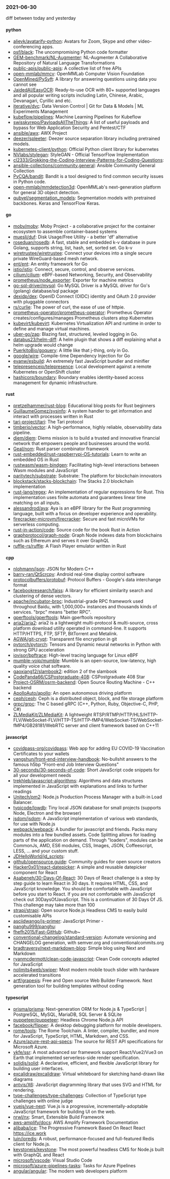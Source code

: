 ### 2021-06-30
diff between today and yesterday

#### python
* [alievk/avatarify-python](https://github.com/alievk/avatarify-python): Avatars for Zoom, Skype and other video-conferencing apps.
* [psf/black](https://github.com/psf/black): The uncompromising Python code formatter
* [GEM-benchmark/NL-Augmenter](https://github.com/GEM-benchmark/NL-Augmenter): NL-Augmenter    A Collaborative Repository of Natural Language Transformations
* [public-apis/public-apis](https://github.com/public-apis/public-apis): A collective list of free APIs
* [open-mmlab/mmcv](https://github.com/open-mmlab/mmcv): OpenMMLab Computer Vision Foundation
* [OpenMined/PySyft](https://github.com/OpenMined/PySyft): A library for answering questions using data you cannot see
* [JaidedAI/EasyOCR](https://github.com/JaidedAI/EasyOCR): Ready-to-use OCR with 80+ supported languages and all popular writing scripts including Latin, Chinese, Arabic, Devanagari, Cyrillic and etc.
* [iterative/dvc](https://github.com/iterative/dvc): Data Version Control | Git for Data & Models | ML Experiments Management
* [kubeflow/pipelines](https://github.com/kubeflow/pipelines): Machine Learning Pipelines for Kubeflow
* [swisskyrepo/PayloadsAllTheThings](https://github.com/swisskyrepo/PayloadsAllTheThings): A list of useful payloads and bypass for Web Application Security and Pentest/CTF
* [ansible/awx](https://github.com/ansible/awx): AWX Project
* [deezer/spleeter](https://github.com/deezer/spleeter): Deezer source separation library including pretrained models.
* [kubernetes-client/python](https://github.com/kubernetes-client/python): Official Python client library for kubernetes
* [NVlabs/stylegan](https://github.com/NVlabs/stylegan): StyleGAN - Official TensorFlow Implementation
* [cl2333/Grokking-the-Coding-Interview-Patterns-for-Coding-Questions](https://github.com/cl2333/Grokking-the-Coding-Interview-Patterns-for-Coding-Questions): 
* [ansible-collections/community.general](https://github.com/ansible-collections/community.general): Ansible Community General Collection
* [PyCQA/bandit](https://github.com/PyCQA/bandit): Bandit is a tool designed to find common security issues in Python code.
* [open-mmlab/mmdetection3d](https://github.com/open-mmlab/mmdetection3d): OpenMMLab's next-generation platform for general 3D object detection.
* [qubvel/segmentation_models](https://github.com/qubvel/segmentation_models): Segmentation models with pretrained backbones. Keras and TensorFlow Keras.

#### go
* [moby/moby](https://github.com/moby/moby): Moby Project - a collaborative project for the container ecosystem to assemble container-based systems
* [muesli/duf](https://github.com/muesli/duf): Disk Usage/Free Utility - a better 'df' alternative
* [roseduan/rosedb](https://github.com/roseduan/rosedb): A fast, stable and embedded k-v database in pure Golang, supports string, list, hash, set, sorted set.  Go  k-v 
* [wiretrustee/wiretrustee](https://github.com/wiretrustee/wiretrustee): Connect your devices into a single secure private WireGuard-based mesh network.
* [ent/ent](https://github.com/ent/ent): An entity framework for Go
* [istio/istio](https://github.com/istio/istio): Connect, secure, control, and observe services.
* [cilium/cilium](https://github.com/cilium/cilium): eBPF-based Networking, Security, and Observability
* [prometheus/node_exporter](https://github.com/prometheus/node_exporter): Exporter for machine metrics
* [go-sql-driver/mysql](https://github.com/go-sql-driver/mysql): Go MySQL Driver is a MySQL driver for Go's (golang) database/sql package
* [dexidp/dex](https://github.com/dexidp/dex): OpenID Connect (OIDC) identity and OAuth 2.0 provider with pluggable connectors
* [rs/curlie](https://github.com/rs/curlie): The power of curl, the ease of use of httpie.
* [prometheus-operator/prometheus-operator](https://github.com/prometheus-operator/prometheus-operator): Prometheus Operator creates/configures/manages Prometheus clusters atop Kubernetes
* [kubevirt/kubevirt](https://github.com/kubevirt/kubevirt): Kubernetes Virtualization API and runtime in order to define and manage virtual machines.
* [uber-go/zap](https://github.com/uber-go/zap): Blazing fast, structured, leveled logging in Go.
* [databus23/helm-diff](https://github.com/databus23/helm-diff): A helm plugin that shows a diff explaining what a helm upgrade would change
* [PuerkitoBio/goquery](https://github.com/PuerkitoBio/goquery): A little like that j-thing, only in Go.
* [google/wire](https://github.com/google/wire): Compile-time Dependency Injection for Go
* [evanw/esbuild](https://github.com/evanw/esbuild): An extremely fast JavaScript bundler and minifier
* [telepresenceio/telepresence](https://github.com/telepresenceio/telepresence): Local development against a remote Kubernetes or OpenShift cluster
* [hashicorp/boundary](https://github.com/hashicorp/boundary): Boundary enables identity-based access management for dynamic infrastructure.

#### rust
* [pretzelhammer/rust-blog](https://github.com/pretzelhammer/rust-blog): Educational blog posts for Rust beginners
* [GuillaumeGomez/sysinfo](https://github.com/GuillaumeGomez/sysinfo): A system handler to get information and interact with processes written in Rust
* [tari-project/tari](https://github.com/tari-project/tari): The Tari protocol
* [timberio/vector](https://github.com/timberio/vector): A high-performance, highly reliable, observability data pipeline.
* [diem/diem](https://github.com/diem/diem): Diems mission is to build a trusted and innovative financial network that empowers people and businesses around the world.
* [Geal/nom](https://github.com/Geal/nom): Rust parser combinator framework
* [rust-embedded/rust-raspberrypi-OS-tutorials](https://github.com/rust-embedded/rust-raspberrypi-OS-tutorials):  Learn to write an embedded OS in Rust 
* [rustwasm/wasm-bindgen](https://github.com/rustwasm/wasm-bindgen): Facilitating high-level interactions between Wasm modules and JavaScript
* [paritytech/substrate](https://github.com/paritytech/substrate): Substrate: The platform for blockchain innovators
* [blockstack/stacks-blockchain](https://github.com/blockstack/stacks-blockchain): The Stacks 2.0 blockchain implementation
* [rust-lang/regex](https://github.com/rust-lang/regex): An implementation of regular expressions for Rust. This implementation uses finite automata and guarantees linear time matching on all inputs.
* [alessandrod/aya](https://github.com/alessandrod/aya): Aya is an eBPF library for the Rust programming language, built with a focus on developer experience and operability.
* [firecracker-microvm/firecracker](https://github.com/firecracker-microvm/firecracker): Secure and fast microVMs for serverless computing.
* [rust-in-action/code](https://github.com/rust-in-action/code): Source code for the book Rust in Action
* [graphprotocol/graph-node](https://github.com/graphprotocol/graph-node): Graph Node indexes data from blockchains such as Ethereum and serves it over GraphQL
* [ruffle-rs/ruffle](https://github.com/ruffle-rs/ruffle): A Flash Player emulator written in Rust

#### cpp
* [nlohmann/json](https://github.com/nlohmann/json): JSON for Modern C++
* [barry-ran/QtScrcpy](https://github.com/barry-ran/QtScrcpy): Android real-time display control software
* [protocolbuffers/protobuf](https://github.com/protocolbuffers/protobuf): Protocol Buffers - Google's data interchange format
* [facebookresearch/faiss](https://github.com/facebookresearch/faiss): A library for efficient similarity search and clustering of dense vectors.
* [apache/incubator-brpc](https://github.com/apache/incubator-brpc): Industrial-grade RPC framework used throughout Baidu, with 1,000,000+ instances and thousands kinds of services. "brpc" means "better RPC".
* [gperftools/gperftools](https://github.com/gperftools/gperftools): Main gperftools repository
* [aria2/aria2](https://github.com/aria2/aria2): aria2 is a lightweight multi-protocol & multi-source, cross platform download utility operated in command-line. It supports HTTP/HTTPS, FTP, SFTP, BitTorrent and Metalink.
* [AGWA/git-crypt](https://github.com/AGWA/git-crypt): Transparent file encryption in git
* [pytorch/pytorch](https://github.com/pytorch/pytorch): Tensors and Dynamic neural networks in Python with strong GPU acceleration
* [iovisor/bpftrace](https://github.com/iovisor/bpftrace): High-level tracing language for Linux eBPF
* [mumble-voip/mumble](https://github.com/mumble-voip/mumble): Mumble is an open-source, low-latency, high quality voice chat software.
* [gaoxiang12/slambook2](https://github.com/gaoxiang12/slambook2): edition 2 of the slambook
* [CodePanda66/CSPostgraduate-408](https://github.com/CodePanda66/CSPostgraduate-408):  CSPostgraduate  408  Star
* [Project-OSRM/osrm-backend](https://github.com/Project-OSRM/osrm-backend): Open Source Routing Machine - C++ backend
* [ApolloAuto/apollo](https://github.com/ApolloAuto/apollo): An open autonomous driving platform
* [ceph/ceph](https://github.com/ceph/ceph): Ceph is a distributed object, block, and file storage platform
* [grpc/grpc](https://github.com/grpc/grpc): The C based gRPC (C++, Python, Ruby, Objective-C, PHP, C#)
* [ZLMediaKit/ZLMediaKit](https://github.com/ZLMediaKit/ZLMediaKit): A lightweight RTSP/RTMP/HTTP/HLS/HTTP-FLV/WebSocket-FLV/HTTP-TS/HTTP-fMP4/WebSocket-TS/WebSocket-fMP4/GB28181/WebRTC server and client framework based on C++11

#### javascript
* [covidpass-org/covidpass](https://github.com/covidpass-org/covidpass): Web app for adding EU COVID-19 Vaccination Certificates to your wallets
* [yangshun/front-end-interview-handbook](https://github.com/yangshun/front-end-interview-handbook):  No-bullshit answers to the famous h5bp "Front-end Job Interview Questions"
* [30-seconds/30-seconds-of-code](https://github.com/30-seconds/30-seconds-of-code): Short JavaScript code snippets for all your development needs
* [trekhleb/javascript-algorithms](https://github.com/trekhleb/javascript-algorithms):  Algorithms and data structures implemented in JavaScript with explanations and links to further readings
* [Unitech/pm2](https://github.com/Unitech/pm2): Node.js Production Process Manager with a built-in Load Balancer.
* [typicode/lowdb](https://github.com/typicode/lowdb): Tiny local JSON database for small projects (supports Node, Electron and the browser)
* [jsdom/jsdom](https://github.com/jsdom/jsdom): A JavaScript implementation of various web standards, for use with Node.js
* [webpack/webpack](https://github.com/webpack/webpack): A bundler for javascript and friends. Packs many modules into a few bundled assets. Code Splitting allows for loading parts of the application on demand. Through "loaders", modules can be CommonJs, AMD, ES6 modules, CSS, Images, JSON, Coffeescript, LESS, ... and your custom stuff.
* [JDHelloWorld/jd_scripts](https://github.com/JDHelloWorld/jd_scripts): 
* [github/opensource.guide](https://github.com/github/opensource.guide):  Community guides for open source creators
* [Hacker0x01/react-datepicker](https://github.com/Hacker0x01/react-datepicker): A simple and reusable datepicker component for React
* [Asabeneh/30-Days-Of-React](https://github.com/Asabeneh/30-Days-Of-React): 30 Days of React challenge is a step by step guide to learn React in 30 days. It requires HTML, CSS, and JavaScript knowledge. You should be comfortable with JavaScript before you start to React. If you are not comfortable with JavaScript check out 30DaysOfJavaScript. This is a continuation of 30 Days Of JS. This challenge may take more than 100
* [strapi/strapi](https://github.com/strapi/strapi):  Open source Node.js Headless CMS to easily build customisable APIs
* [asciidwango/js-primer](https://github.com/asciidwango/js-primer):  JavaScript Primer - 
* [panghu999/panghu](https://github.com/panghu999/panghu):  
* [fhefh2015/Fast-GitHub](https://github.com/fhefh2015/Fast-GitHub): Github~
* [conventional-changelog/standard-version](https://github.com/conventional-changelog/standard-version):  Automate versioning and CHANGELOG generation, with semver.org and conventionalcommits.org
* [bradtraversy/next-markdown-blog](https://github.com/bradtraversy/next-markdown-blog): Simple blog using Next and Markdown
* [ryanmcdermott/clean-code-javascript](https://github.com/ryanmcdermott/clean-code-javascript):  Clean Code concepts adapted for JavaScript
* [nolimits4web/swiper](https://github.com/nolimits4web/swiper): Most modern mobile touch slider with hardware accelerated transitions
* [artf/grapesjs](https://github.com/artf/grapesjs): Free and Open source Web Builder Framework. Next generation tool for building templates without coding

#### typescript
* [prisma/prisma](https://github.com/prisma/prisma): Next-generation ORM for Node.js & TypeScript | PostgreSQL, MySQL, MariaDB, SQL Server & SQLite
* [puppeteer/puppeteer](https://github.com/puppeteer/puppeteer): Headless Chrome Node.js API
* [facebook/flipper](https://github.com/facebook/flipper): A desktop debugging platform for mobile developers.
* [rome/tools](https://github.com/rome/tools): The Rome Toolchain. A linter, compiler, bundler, and more for JavaScript, TypeScript, HTML, Markdown, and CSS.
* [Azure/azure-rest-api-specs](https://github.com/Azure/azure-rest-api-specs): The source for REST API specifications for Microsoft Azure.
* [ykfe/ssr](https://github.com/ykfe/ssr): A most advanced ssr framework support React/Vue2/Vue3 on Earth that implemented serverless-side render specification.
* [solidjs/solid](https://github.com/solidjs/solid): A declarative, efficient, and flexible JavaScript library for building user interfaces.
* [excalidraw/excalidraw](https://github.com/excalidraw/excalidraw): Virtual whiteboard for sketching hand-drawn like diagrams
* [antvis/X6](https://github.com/antvis/X6):  JavaScript diagramming library that uses SVG and HTML for rendering.
* [type-challenges/type-challenges](https://github.com/type-challenges/type-challenges): Collection of TypeScript type challenges with online judge
* [vuejs/vue-next](https://github.com/vuejs/vue-next):  Vue.js is a progressive, incrementally-adoptable JavaScript framework for building UI on the web.
* [nrwl/nx](https://github.com/nrwl/nx): Smart, Extensible Build Framework
* [aws-amplify/docs](https://github.com/aws-amplify/docs): AWS Amplify Framework Documentation
* [alibaba/ice](https://github.com/alibaba/ice):  The Progressive Framework Based On React React https://ice.work
* [luin/ioredis](https://github.com/luin/ioredis):  A robust, performance-focused and full-featured Redis client for Node.js.
* [keystonejs/keystone](https://github.com/keystonejs/keystone): The most powerful headless CMS for Node.js  built with GraphQL and React
* [microsoft/vscode](https://github.com/microsoft/vscode): Visual Studio Code
* [microsoft/azure-pipelines-tasks](https://github.com/microsoft/azure-pipelines-tasks): Tasks for Azure Pipelines
* [angular/angular](https://github.com/angular/angular): The modern web developers platform

